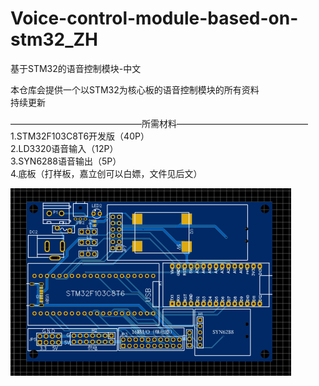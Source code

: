 # Voice-control-module-based-on-stm32_ZH
基于STM32的语音控制模块-中文

本仓库会提供一个以STM32为核心板的语音控制模块的所有资料  
持续更新  
  
  
———————————————所需材料———————————————  
1.STM32F103C8T6开发版（40P）  
2.LD3320语音输入（12P）  
3.SYN6288语音输出（5P）  
4.底板（打样板，嘉立创可以白嫖，文件见后文）  
  
  
  
  
![image](https://github.com/DMB-codegang/Voice-control-module-based-on-stm32_ZH/blob/main/%E8%87%AA%E8%BF%B0%E8%B5%84%E6%BA%90%EF%BC%8C%E4%B8%8D%E7%94%A8%E7%AE%A1%E8%BF%99%E4%B8%AA/imager1.png)
